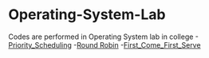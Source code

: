 # Operating-System-Lab
Codes are performed in Operating System lab in college
-[Priority_Scheduling](https://github.com/neerajsingh116/Operating-System-Lab/blob/master/Priority_Scheduling)
-[Round Robin](https://github.com/neerajsingh116/Operating-System-Lab/blob/master/Round_Robin)
-[First_Come_First_Serve](https://github.com/neerajsingh116/Operating-System-Lab/blob/master/First_Come_First_Serve)
